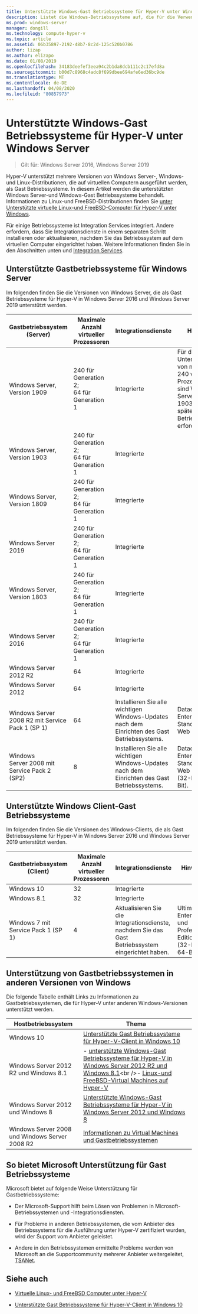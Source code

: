 ```yaml
---
title: Unterstützte Windows-Gast Betriebssysteme für Hyper-V unter Windows Server
description: Listet die Windows-Betriebssysteme auf, die für die Verwendung als Gast in einem virtuellen Computer unterstützt werden. Enthält auch Links zu ähnlichen Artikeln für frühere Versionen von Hyper-V.
ms.prod: windows-server
manager: dongill
ms.technology: compute-hyper-v
ms.topic: article
ms.assetid: 06b35897-2192-48b7-8c2d-125c520b0786
author: lizap
ms.author: elizapo
ms.date: 01/08/2019
ms.openlocfilehash: 34183deefef3eea94c2b1da8dcb111c2c17efd8a
ms.sourcegitcommit: b00d7c8968c4adc8f699dbee694afe6ed36bc9de
ms.translationtype: MT
ms.contentlocale: de-DE
ms.lasthandoff: 04/08/2020
ms.locfileid: "80857973"
---
```

# <a name="supported-windows-guest-operating-systems-for-hyper-v-on-windows-server"></a>Unterstützte Windows-Gast Betriebssysteme für Hyper-V unter Windows Server

>Gilt für: Windows Server 2016, Windows Server 2019

Hyper-V unterstützt mehrere Versionen von Windows Server-, Windows-und Linux-Distributionen, die auf virtuellen Computern ausgeführt werden, als Gast Betriebssysteme. In diesem Artikel werden die unterstützten Windows Server-und Windows-Gast Betriebssysteme behandelt. Informationen zu Linux-und FreeBSD-Distributionen finden Sie [unter Unterstützte virtuelle Linux-und FreeBSD-Computer für Hyper-V unter Windows](Supported-Linux-and-FreeBSD-virtual-machines-for-Hyper-V-on-Windows.md).  
    
Für einige Betriebssysteme ist Integration Services integriert. Andere erfordern, dass Sie Integrationsdienste in einem separaten Schritt installieren oder aktualisieren, nachdem Sie das Betriebssystem auf dem virtuellen Computer eingerichtet haben. Weitere Informationen finden Sie in den Abschnitten unten und [Integration Services](https://docs.microsoft.com/virtualization/hyper-v-on-windows/reference/integration-services).  
  
## <a name="supported-windows-server-guest-operating-systems"></a>Unterstützte Gastbetriebssysteme für Windows Server  

Im folgenden finden Sie die Versionen von Windows Server, die als Gast Betriebssysteme für Hyper-V in Windows Server 2016 und Windows Server 2019 unterstützt werden. 
  
|Gastbetriebssystem (Server)|Maximale Anzahl virtueller Prozessoren|Integrationsdienste|Hinweise|  
|-------------------------------------|----------------------------------------|------------------------|---------| 
|Windows Server, Version 1909 |240 für Generation 2;<br>64 für Generation 1|Integrierte|Für die Unterstützung von mehr als 240 virtuellen Prozessoren sind Windows Server-, Version 1903-und spätere Gast Betriebssysteme erforderlich.| 
|Windows Server, Version 1903 |240 für Generation 2;<br>64 für Generation 1|Integrierte||
|Windows Server, Version 1809 |240 für Generation 2;<br>64 für Generation 1|Integrierte|| 
|Windows Server 2019 |240 für Generation 2;<br>64 für Generation 1|Integrierte||
|Windows Server, Version 1803 |240 für Generation 2;<br>64 für Generation 1|Integrierte|| 
|Windows Server 2016 |240 für Generation 2;<br>64 für Generation 1|Integrierte|| 
|Windows Server 2012 R2 |64|Integrierte||  
|Windows Server 2012 |64|Integrierte||  
|Windows Server 2008 R2 mit Service Pack 1 (SP 1)|64|Installieren Sie alle wichtigen Windows-Updates nach dem Einrichten des Gast Betriebssystems.|Datacenter, Enterprise, Standard und Web Edition.|
|Windows Server 2008 mit Service Pack 2 (SP2)|8|Installieren Sie alle wichtigen Windows-Updates nach dem Einrichten des Gast Betriebssystems.|Datacenter, Enterprise, Standard und Web Edition (32-Bit und 64-Bit).|  
  
## <a name="supported-windows-client-guest-operating-systems"></a>Unterstützte Windows Client-Gast Betriebssysteme  

Im folgenden finden Sie die Versionen des Windows-Clients, die als Gast Betriebssysteme für Hyper-V in Windows Server 2016 und Windows Server 2019 unterstützt werden.
  
|Gastbetriebssystem (Client)|Maximale Anzahl virtueller Prozessoren|Integrationsdienste|Hinweise|  
|-------------------------------------|----------------------------------------|------------------------|---------|  
|Windows 10|32|Integrierte||  
|Windows 8.1|32|Integrierte||  
|Windows 7 mit Service Pack 1 (SP 1)|4|Aktualisieren Sie die Integrationsdienste, nachdem Sie das Gast Betriebssystem eingerichtet haben.|Ultimate, Enterprise und Professional Edition (32-Bit und 64-Bit).|  
  
## <a name="guest-operating-system-support-on-other-versions-of-windows"></a>Unterstützung von Gastbetriebssystemen in anderen Versionen von Windows  

Die folgende Tabelle enthält Links zu Informationen zu Gastbetriebssystemen, die für Hyper-V unter anderen Windows-Versionen unterstützt werden.  
  
|Hostbetriebssystem|Thema|  
|-------------------------|---------|  
|Windows 10|[Unterstützte Gast Betriebssysteme für Hyper-V-Client in Windows 10](https://docs.microsoft.com/virtualization/hyper-v-on-windows/about/supported-guest-os)|  
|Windows Server 2012 R2 und Windows 8.1|-   [unterstützte Windows-Gast Betriebssysteme für Hyper-V in Windows Server 2012 R2 und Windows 8.1](https://docs.microsoft.com/previous-versions/windows/it-pro/windows-server-2012-R2-and-2012/dn792027(v=ws.11))<br />-   [Linux-und FreeBSD-Virtual Machines auf Hyper-V](Supported-Linux-and-FreeBSD-virtual-machines-for-Hyper-V-on-Windows.md)|  
|Windows Server 2012 und Windows 8|[Unterstützte Windows-Gast Betriebssysteme für Hyper-V in Windows Server 2012 und Windows 8](https://docs.microsoft.com/previous-versions/windows/it-pro/windows-server-2012-R2-and-2012/dn792028(v=ws.11))|  
|Windows Server 2008 und Windows Server 2008 R2|[Informationen zu Virtual Machines und Gastbetriebssystemen](https://docs.microsoft.com/previous-versions/windows/it-pro/windows-server-2008-R2-and-2008/cc794868(v=ws.10))|  
  
## <a name="how-microsoft-provides-support-for-guest-operating-systems"></a>So bietet Microsoft Unterstützung für Gast Betriebssysteme  

Microsoft bietet auf folgende Weise Unterstützung für Gastbetriebssysteme:  
  
-   Der Microsoft-Support hilft beim Lösen von Problemen in Microsoft-Betriebssystemen und -Integrationsdiensten.  
  
-   Für Probleme in anderen Betriebssystemen, die vom Anbieter des Betriebssystems für die Ausführung unter Hyper-V zertifiziert wurden, wird der Support vom Anbieter geleistet.  
  
-   Andere in den Betriebssystemen ermittelte Probleme werden von Microsoft an die Supportcommunity mehrerer Anbieter weitergeleitet, [TSANet](https://www.tsanet.org/).  
  
## <a name="see-also"></a>Siehe auch  
  
-   [Virtuelle Linux- und FreeBSD Computer unter Hyper-V](Supported-Linux-and-FreeBSD-virtual-machines-for-Hyper-V-on-Windows.md)  
  
-   [Unterstützte Gast Betriebssysteme für Hyper-V-Client in Windows 10](https://docs.microsoft.com/virtualization/hyper-v-on-windows/about/supported-guest-os)  
  



